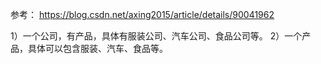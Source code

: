 参考：
https://blog.csdn.net/axing2015/article/details/90041962

1）一个公司，有产品，具体有服装公司、汽车公司、食品公司等。
2）一个产品，具体可以包含服装、汽车、食品等。